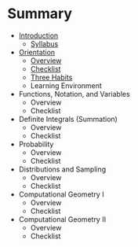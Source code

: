 # Summary

* [Introduction](README.md)
   * [Syllabus](syllabus.md)
* [Orientation](chapter1.md)
   * [Overview](overview.md)
   * [Checklist](checklist.md)
   * [Three Habits](three_habits.md)
   * Learning Environment
* Functions, Notation, and Variables
   * Overview
   * Checklist
* Definite Integrals (Summation)
   * Overview
   * Checklist
* Probability
   * Overview
   * Checklist
* Distributions and Sampling
   * Overview
   * Checklist
* Computational Geometry I
   * Overview
   * Checklist
* Computational Geometry II
   * Overview
   * Checklist

